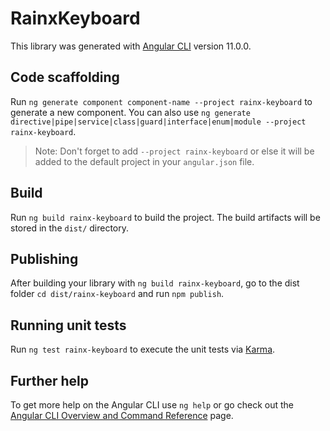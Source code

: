 # RainxKeyboard

This library was generated with [Angular CLI](https://github.com/angular/angular-cli) version 11.0.0.

## Code scaffolding

Run `ng generate component component-name --project rainx-keyboard` to generate a new component. You can also use `ng generate directive|pipe|service|class|guard|interface|enum|module --project rainx-keyboard`.
> Note: Don't forget to add `--project rainx-keyboard` or else it will be added to the default project in your `angular.json` file. 

## Build

Run `ng build rainx-keyboard` to build the project. The build artifacts will be stored in the `dist/` directory.

## Publishing

After building your library with `ng build rainx-keyboard`, go to the dist folder `cd dist/rainx-keyboard` and run `npm publish`.

## Running unit tests

Run `ng test rainx-keyboard` to execute the unit tests via [Karma](https://karma-runner.github.io).

## Further help

To get more help on the Angular CLI use `ng help` or go check out the [Angular CLI Overview and Command Reference](https://angular.io/cli) page.
